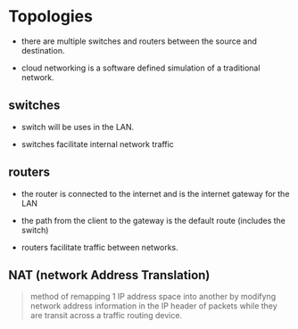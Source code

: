 # Topologies

- there are multiple switches and routers between the source and destination.

- cloud networking is a software defined simulation of a traditional network.

## switches

- switch will be uses in the LAN.

- switches facilitate internal network traffic

## routers

- the router is connected to the internet and is the internet gateway for the LAN

- the path from the client to the gateway is the default route (includes the switch)

- routers facilitate traffic between networks.

## NAT (network Address Translation)

> method of remapping 1 IP address space into another by modifyng network address information in the IP header of packets while they are transit across a traffic routing device.
